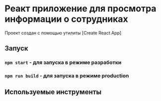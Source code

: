 # Реакт приложение для просмотра информации о сотрудниках

Проект создан с помощью утилиты [Create React App]

## Запуск

### `npm start` - для запуска в режиме разработки

### `npm run build` - для запуска в режиме production

## Используемые инструменты
